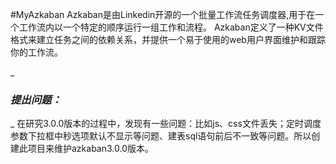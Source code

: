 #MyAzkaban
Azkaban是由Linkedin开源的一个批量工作流任务调度器,用于在一个工作流内以一个特定的顺序运行一组工作和流程。
Azkaban定义了一种KV文件格式来建立任务之间的依赖关系，并提供一个易于使用的web用户界面维护和跟踪你的工作流。

_

### **_提出问题：_**
_
在研究3.0.0版本的过程中，发现有一些问题：比如js、css文件丢失；定时调度参数下拉框中秒选项默认不显示等问题、建表sql语句前后不一致等问题。所以创建此项目来维护azkaban3.0.0版本。